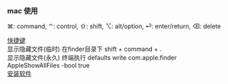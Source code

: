 ### mac 使用  
⌘: command, ⌃: control, ⇧: shift, ⌥: alt/option, ⏎: enter/return, ⌫: delete   

[快捷键](library/shortcut_key.md)  
显示隐藏文件(临时)  在finder目录下 shift + command + .  
显示隐藏文件(永久)  终端执行  defaults write com.apple.finder AppleShowAllFiles -bool true    
[安装软件](ImageFiles/shortcut_001.png)  

